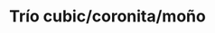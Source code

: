 ---
title: Trío cubic/coronita/moño
date: 
draft: false

# descripcion
description : Trío de aros de plata y cubic

materials: Plata 925

color: Plateado

dimensions: 3 pares de aros

code: 01-16-0505

type: "Aros"

categories: []

# Images
# first image will be shown in the product page
images:
  # - image: "images/path_to_image"
  # La ubicacion de las imagenes es imagenes/Aros/Aros.Cubic/01-16-0505-trio-cubic/coronita/monio
  - image: "./images/aros/cubic/01-16-0505_a.JPG"
---